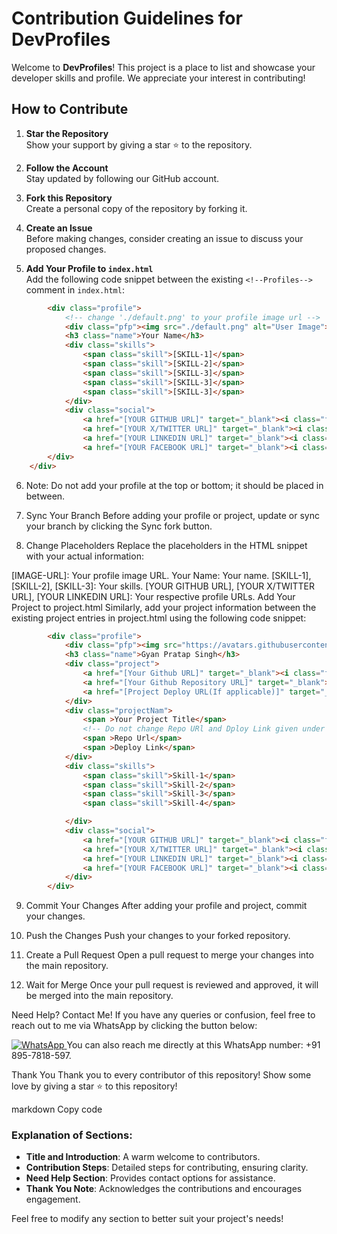 # Contribution Guidelines for DevProfiles

Welcome to **DevProfiles**! This project is a place to list and showcase your developer skills and profile. We appreciate your interest in contributing!

## How to Contribute

1. **Star the Repository**  
   Show your support by giving a star ⭐ to the repository.

2. **Follow the Account**  
   Stay updated by following our GitHub account.

3. **Fork this Repository**  
   Create a personal copy of the repository by forking it.

4. **Create an Issue**  
   Before making changes, consider creating an issue to discuss your proposed changes.

5. **Add Your Profile to `index.html`**  
   Add the following code snippet between the existing `<!--Profiles-->` comment in `index.html`:

```html
        <div class="profile">
            <!-- change './default.png' to your profile image url -->
            <div class="pfp"><img src="./default.png" alt="User Image"></div>
            <h3 class="name">Your Name</h3>
            <div class="skills">
                <span class="skill">[SKILL-1]</span>
                <span class="skill">[SKILL-2]</span>
                <span class="skill">[SKILL-3]</span>
                <span class="skill">[SKILL-3]</span>
                <span class="skill">[SKILL-3]</span>
            </div>
            <div class="social">
                <a href="[YOUR GITHUB URL]" target="_blank"><i class="fa-brands fa-github"></i></a>
                <a href="[YOUR X/TWITTER URL]" target="_blank"><i class="fa-brands fa-x-twitter"></i></a>
                <a href="[YOUR LINKEDIN URL]" target="_blank"><i class="fa-brands fa-linkedin-in"></i></a>
                <a href="[YOUR FACEBOOK URL]" target="_blank"><i class="fa-brands fa-facebook"></i></a>
        </div>
    </div>
```

6. Note: Do not add your profile at the top or bottom; it should be placed in between.

7. Sync Your Branch 
Before adding your profile or project, update or sync your branch by clicking the Sync fork button.



8. Change Placeholders 
Replace the placeholders in the HTML snippet with your actual information:

[IMAGE-URL]: Your profile image URL.
Your Name: Your name.
[SKILL-1], [SKILL-2], [SKILL-3]: Your skills.
[YOUR GITHUB URL], [YOUR X/TWITTER URL], [YOUR LINKEDIN URL]: Your respective profile URLs.
Add Your Project to project.html
Similarly, add your project information between the existing project entries in project.html using the following code snippet:

```html
        <div class="profile">
            <div class="pfp"><img src="https://avatars.githubusercontent.com/u/98226958?v=4" alt="User Image"></div>
            <h3 class="name">Gyan Pratap Singh</h3>
            <div class="project">
                <a href="[Your Github URL]" target="_blank"><i class="fa-brands fa-github"></i></a>
                <a href="[Your Github Repository URL]" target="_blank"><i class="fa-solid fa-money-bill-transfer"></i></a>
                <a href="[Project Deploy URL(If applicable)]" target="_blank"><i class="fa-brands fa-octopus-deploy"></i></a>
            </div>
            <div class="projectNam">
                <span >Your Project Title</span>
                <!-- Do not change Repo URl and Dploy Link given under two line  -->
                <span >Repo Url</span>
                <span >Deploy Link</span>
            </div>
            <div class="skills">
                <span class="skill">Skill-1</span>
                <span class="skill">Skill-2</span>
                <span class="skill">Skill-3</span>
                <span class="skill">Skill-4</span>

            </div>
            <div class="social">
                <a href="[YOUR GITHUB URL]" target="_blank"><i class="fa-brands fa-github"></i></a>
                <a href="[YOUR X/TWITTER URL]" target="_blank"><i class="fa-brands fa-x-twitter"></i></a>
                <a href="[YOUR LINKEDIN URL]" target="_blank"><i class="fa-brands fa-linkedin-in"></i></a>
                <a href="[YOUR FACEBOOK URL]" target="_blank"><i class="fa-brands fa-facebook"></i></a>
            </div>
        </div>
```


9. Commit Your Changes
After adding your profile and project, commit your changes.

10. Push the Changes
Push your changes to your forked repository.

11. Create a Pull Request
Open a pull request to merge your changes into the main repository.

12. Wait for Merge
Once your pull request is reviewed and approved, it will be merged into the main repository.

Need Help? Contact Me!
If you have any queries or confusion, feel free to reach out to me via WhatsApp by clicking the button below:

<a href="https://wa.me/918957818597?text=Hey%20%F0%9F%91%8B%2C%20how%20can%20I%20help%20you%3F"> <img src="https://img.shields.io/badge/WhatsApp-Click%20Me-25D366?style=for-the-badge&logo=whatsapp" alt="WhatsApp" /> </a>
You can also reach me directly at this WhatsApp number: +91 895-7818-597.

Thank You
Thank you to every contributor of this repository!
Show some love by giving a star ⭐ to this repository!

markdown
Copy code

### Explanation of Sections:
- **Title and Introduction**: A warm welcome to contributors.
- **Contribution Steps**: Detailed steps for contributing, ensuring clarity.
- **Need Help Section**: Provides contact options for assistance.
- **Thank You Note**: Acknowledges the contributions and encourages engagement.

Feel free to modify any section to better suit your project's needs!







